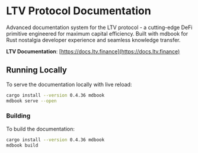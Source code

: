# LTV Protocol Documentation

Advanced documentation system for the LTV protocol - a cutting-edge DeFi primitive engineered for maximum capital efficiency. Built with mdbook for Rust nostalgia developer experience and seamless knowledge transfer.

**LTV Documentation**: [https://docs.ltv.finance](https://docs.ltv.finance)

## Running Locally

To serve the documentation locally with live reload:

```bash
cargo install --version 0.4.36 mdbook
mdbook serve --open
```

### Building

To build the documentation:

```bash
cargo install --version 0.4.36 mdbook
mdbook build
```